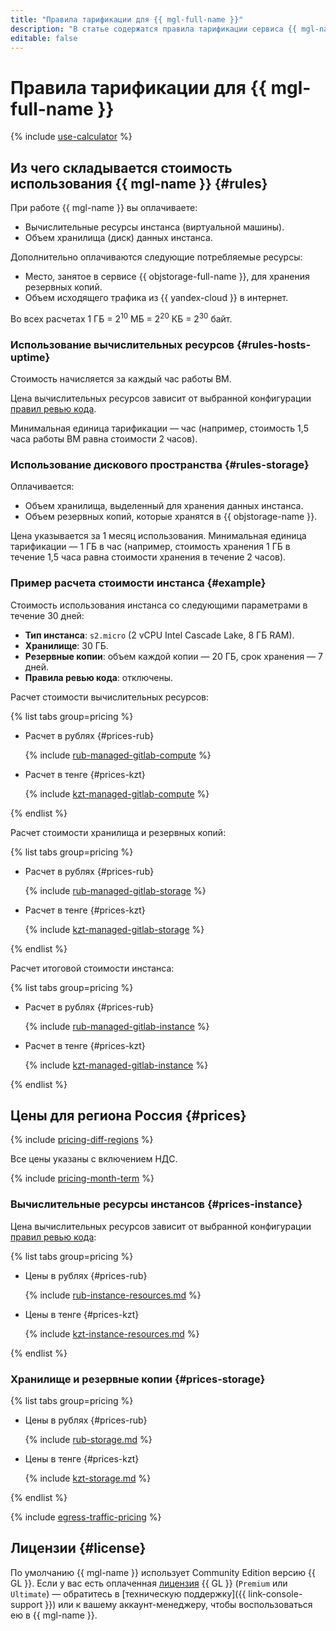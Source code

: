 ```yaml
---
title: "Правила тарификации для {{ mgl-full-name }}"
description: "В статье содержатся правила тарификации сервиса {{ mgl-name }}."
editable: false
---
```


# Правила тарификации для {{ mgl-full-name }}



{% include [use-calculator](../_includes/pricing/use-calculator.md) %}

## Из чего складывается стоимость использования {{ mgl-name }} {#rules}

При работе {{ mgl-name }} вы оплачиваете:
* Вычислительные ресурсы инстанса (виртуальной машины).
* Объем хранилища (диск) данных инстанса.

Дополнительно оплачиваются следующие потребляемые ресурсы:
* Место, занятое в сервисе {{ objstorage-full-name }}, для хранения резервных копий.
* Объем исходящего трафика из {{ yandex-cloud }} в интернет.

Во всех расчетах 1 ГБ = 2<sup>10</sup> МБ = 2<sup>20</sup> КБ = 2<sup>30</sup> байт.

### Использование вычислительных ресурсов {#rules-hosts-uptime}

Стоимость начисляется за каждый час работы ВМ.

Цена вычислительных ресурсов зависит от выбранной конфигурации [правил ревью кода](concepts/approval-rules.md).

Минимальная единица тарификации — час (например, стоимость 1,5 часа работы ВМ равна стоимости 2 часов).

### Использование дискового пространства {#rules-storage}

Оплачивается:
* Объем хранилища, выделенный для хранения данных инстанса.
* Объем резервных копий, которые хранятся в {{ objstorage-name }}.

Цена указывается за 1 месяц использования. Минимальная единица тарификации — 1 ГБ в час (например, стоимость хранения 1 ГБ в течение 1,5 часа равна стоимости хранения в течение 2 часов).

### Пример расчета стоимости инстанса {#example}

Стоимость использования инстанса со следующими параметрами в течение 30 дней:

* **Тип инстанса**: `s2.micro` (2 vCPU Intel Cascade Lake, 8 ГБ RAM).
* **Хранилище**: 30 ГБ.
* **Резервные копии**: объем каждой копии — 20 ГБ, срок хранения — 7 дней.
* **Правила ревью кода**: отключены.

Расчет стоимости вычислительных ресурсов:


{% list tabs group=pricing %}

- Расчет в рублях {#prices-rub}

  {% include [rub-managed-gitlab-compute](../_pricing_examples/managed-gitlab/rub-managed-gitlab-compute.md) %}

- Расчет в тенге {#prices-kzt}

  {% include [kzt-managed-gitlab-compute](../_pricing_examples/managed-gitlab/kzt-managed-gitlab-compute.md) %}

{% endlist %}



Расчет стоимости хранилища и резервных копий:


{% list tabs group=pricing %}

- Расчет в рублях {#prices-rub}

  {% include [rub-managed-gitlab-storage](../_pricing_examples/managed-gitlab/rub-managed-gitlab-storage.md) %}

- Расчет в тенге {#prices-kzt}

  {% include [kzt-managed-gitlab-storage](../_pricing_examples/managed-gitlab/kzt-managed-gitlab-storage.md) %}

{% endlist %}



Расчет итоговой стоимости инстанса:


{% list tabs group=pricing %}

- Расчет в рублях {#prices-rub}

  {% include [rub-managed-gitlab-instance](../_pricing_examples/managed-gitlab/rub-managed-gitlab-instance.md) %}

- Расчет в тенге {#prices-kzt}

  {% include [kzt-managed-gitlab-instance](../_pricing_examples/managed-gitlab/kzt-managed-gitlab-instance.md) %}

{% endlist %}



## Цены для региона Россия {#prices}


{% include [pricing-diff-regions](../_includes/pricing-diff-regions.md) %}



Все цены указаны с включением НДС.


{% include [pricing-month-term](../_includes/mdb/pricing-month-term.md) %}

### Вычислительные ресурсы инстансов {#prices-instance}

Цена вычислительных ресурсов зависит от выбранной конфигурации [правил ревью кода](concepts/approval-rules.md):


{% list tabs group=pricing %}

- Цены в рублях {#prices-rub}

  {% include [rub-instance-resources.md](../_pricing/managed-gitlab/rub-instance-resources.md) %}

- Цены в тенге {#prices-kzt}

  {% include [kzt-instance-resources.md](../_pricing/managed-gitlab/kzt-instance-resources.md) %}

{% endlist %}



### Хранилище и резервные копии {#prices-storage}


{% list tabs group=pricing %}

- Цены в рублях {#prices-rub}

  {% include [rub-storage.md](../_pricing/managed-gitlab/rub-storage.md) %}

- Цены в тенге {#prices-kzt}

  {% include [kzt-storage.md](../_pricing/managed-gitlab/kzt-storage.md) %}

{% endlist %}



{% include [egress-traffic-pricing](../_includes/egress-traffic-pricing.md) %}

## Лицензии {#license}

По умолчанию {{ mgl-name }} использует Community Edition версию {{ GL }}. Если у вас есть оплаченная [лицензия](https://about.gitlab.com/pricing/) {{ GL }} (`Premium` или `Ultimate`) — обратитесь в [техническую поддержку]({{ link-console-support }}) или к вашему аккаунт-менеджеру, чтобы воспользоваться ею в {{ mgl-name }}.
